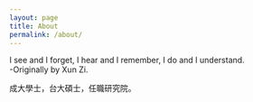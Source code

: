 ```yaml
---
layout: page
title: About
permalink: /about/
---
```


I see and I forget, I hear and I remember, I do and I understand.<br>
                                                -Originally by Xun Zi.



成大學士，台大碩士，任職研究院。